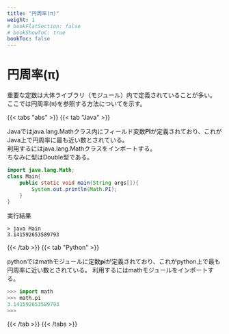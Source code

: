 ```yaml
---
title: "円周率(π)"
weight: 1
# bookFlatSection: false
# bookShowToC: true
bookToc: false
---
```


# 円周率(π)

重要な定数は大体ライブラリ（モジュール）内で定義されていることが多い。
ここでは円周率(π)を参照する方法についてを示す。

{{< tabs "abs" >}}
{{< tab "Java" >}}

Javaではjava.lang.Mathクラス内にフィールド変数**PI**が定義されており、これがJava上で円周率に最も近い数とされている。  
利用するにはjava.lang.Mathクラスをインポートする。  
ちなみに型はDouble型である。  

```java
import java.lang.Math;
class Main{
    public static void main(String args[]){
        System.out.println(Math.PI);
    }
}
```

実行結果

```
> java Main   
3.141592653589793   
```

{{< /tab >}}
{{< tab "Python" >}}

pythonではmathモジュールに定数**pi**が定義されており、これがpython上で最も円周率に近い数とされている。
利用するにはmathモジュールをインポートする。

```python
>>> import math
>>> math.pi
3.141592653589793
>>>
```

{{< /tab >}}
{{< /tabs >}}

